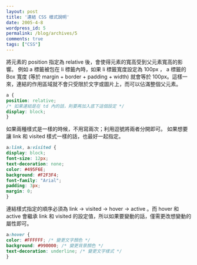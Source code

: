 ```yaml
---
layout: post
title: '連結 CSS 樣式說明'
date: 2005-4-8
wordpress_id: 5
permalink: /blog/archives/5
comments: true
tags: ["CSS"]
---
```


將元素的 position 指定為 relative 後，會使得元素的寬高受到父元素寬高的影響。 例如 a 標籤被包在 li 標籤內時，如果 li 標籤寬度設定為 100px ， a 標籤的 Box 寬度 (等於 margin + border + padding + width) 就會等於 100px。這樣一來，連結的作用區域就不會只受限於文字或圖片上，而可以佔滿整個父元素。

```css
a {
position: relative;
/* 如果連結是在 td 內的話，則要再加入底下這個設定 */
display: block;
}

```

<!--more-->

如果兩種樣式是一樣的時候，不用寫兩次；利用逗號將兩者分開即可。 如果想要讓 link 和 visited 樣式一樣的話，也最好一起指定。

```css
a:link, a:visited {
display: block;
font-size: 12px;
text-decoration: none;
color: #495F6E;
background: #F2F3F4;
font-family: "Arial";
padding: 3px;
margin: 0;
}

```

連結樣式指定的順序必須為 link -> visited -> hover -> active 。而 hover 和 active 會繼承 link 和 visited 的設定值，所以如果要變動的話，僅需更改想變動的屬性即可。

```css
a:hover {
color: #FFFFFF; /* 變更文字顏色 */
background: #990000; /* 變更背景顏色 */
text-decoration: underline; /* 變更文字樣式 */
}

```
